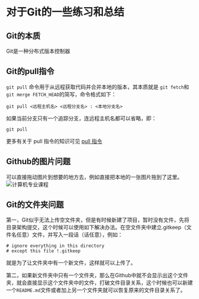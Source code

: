 # 对于Git的一些练习和总结

## Git的本质

Git是一种分布式版本控制器	

## Git的pull指令

```git pull``` 命令用于从远程获取代码并合并本地的版本，其本质就是 ```git fetch```和 ```git merge FETCH_HEAD```的简写，命令格式如下：

```
git pull <远程主机名> <远程分支名> : <本地分支名>
```

如果当前分支只有一个追踪分支，连远程主机名都可以省略，即：

```
git pull
```

更多有关于 pull 指令的知识可见 [pull 指令](https://www.yiibai.com/git/git_pull.html)




## Github的图片问题
可以直接拖动图片到想要的地方去，例如直接把本地的一张图片拖到了这里。![计算机专业课程](https://user-images.githubusercontent.com/82944876/116048451-c46a9280-a6a7-11eb-9244-895b51cc0807.png)



## Git的文件夹问题

第一，Git似乎无法上传空文件夹，但是有时候新建了项目，暂时没有文件，先将目录架构提交，这个时候可以使用如下解决办法。在空文件夹中建立.gitkeep（文件名任意）文件，并写入一段话（话任意），例如：

```
# ignore everything in this directory
# except this file !.gitkeep
```

就是为了让文件夹中有一个新文件，这样就可以上传了。

第二，如果新文件夹中只有一个文件夹，那么在Github中就不会显示出这个文件夹，就会直接显示这个文件夹中的文件，打破文件目录关系，这个时候也可以新建一个`README.md`文件或者加上另一个文件夹就可以恢复原来的文件目录关系了。